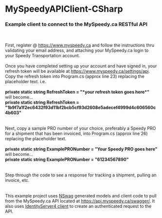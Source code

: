 # MySpeedyAPIClient-CSharp
<h3>Example client to connect to the MySpeedy.ca RESTful API</h3><br />
<br />
First, register @ <a href="https://www.myspeedy.ca">https://www.myspeedy.ca</a> and follow the instructions thru validating your email address, and attaching your MySpeedy.ca login to your Speedy Transportation account.<br />
<br />
Once you have completed setting up your account and have signed in, your refresh token will be available at <a href="https://www.myspeedy.ca/settings/api">https://www.myspeedy.ca/settings/api</a>.  Copy the refresh token into Program.cs (approx line 23) replacing the placeholder text. i.e.<br />
<br />
<b>private static string RefreshToken = "*your refresh token goes here*"</b><br />
will become...<br />
<b>private static string RefreshToken = "1b9f7a1f2ec6432f93d11bf2bcb5cf93d2608e5adecef4999d4c606560c4b603"</b><br />
<br />
<br />
Next, copy a sample PRO number of your choice, preferably a Speedy PRO for a shipment that has been invoiced, into Program.cs (approx line 26) replacing the placeholder text.<br />
<br />
<b>private static string ExamplePRONumber = "Your Speedy PRO goes here"</b><br />
will become...<br />
<b>private static string ExamplePRONumber = "61234567890"</b><br />
<br />
<br />
Step through the code to see a response for tracking a shipment, pulling an invoice, etc.<br />
<br />
<br />
This example project uses <a href="https://github.com/RicoSuter/NSwag">NSwag</a> generated models and client code to pull from the MySpeedy.ca API located at <a href="https://api.myspeedy.ca/swagger/">https://api.myspeedy.ca/swagger/</a>.  It also uses <a href="https://github.com/IdentityServer/IdentityServer4/">IdentityServer4 client</a> to create an authenticated request to the API.

